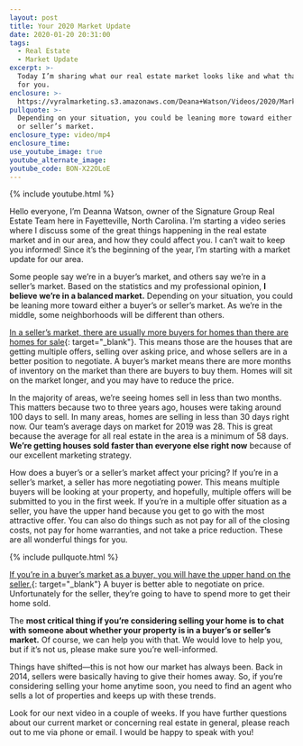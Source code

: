```yaml
---
layout: post
title: Your 2020 Market Update
date: 2020-01-20 20:31:00
tags:
  - Real Estate
  - Market Update
excerpt: >-
  Today I’m sharing what our real estate market looks like and what that means
  for you.
enclosure: >-
  https://vyralmarketing.s3.amazonaws.com/Deana+Watson/Videos/2020/Market+Update.mp4
pullquote: >-
  Depending on your situation, you could be leaning more toward either a buyer’s
  or seller’s market.
enclosure_type: video/mp4
enclosure_time:
use_youtube_image: true
youtube_alternate_image:
youtube_code: BON-X22OLoE
---
```


{% include youtube.html %}

Hello everyone, I’m Deanna Watson, owner of the Signature Group Real Estate Team here in Fayetteville, North Carolina. I’m starting a video series where I discuss some of the great things happening in the real estate market and in our area, and how they could affect you. I can’t wait to keep you informed\! Since it’s the beginning of the year, I’m starting with a market update for our area.&nbsp;

Some people say we’re in a buyer’s market, and others say we’re in a seller’s market. Based on the statistics and my professional opinion, **I believe we’re in a balanced market.** Depending on your situation, you could be leaning more toward either a buyer’s or seller’s market. As we’re in the middle, some neighborhoods will be different than others.&nbsp;

[In a seller’s market, there are usually more buyers for homes than there are homes for sale](https://deana.ftbraggnchomefinder.com/property-report/){: target="_blank"}. This means those are the houses that are getting multiple offers, selling over asking price, and whose sellers are in a better position to negotiate. A buyer’s market means there are more months of inventory on the market than there are buyers to buy them. Homes will sit on the market longer, and you may have to reduce the price.&nbsp;

In the majority of areas, we’re seeing homes sell in less than two months. This matters because two to three years ago, houses were taking around 100 days to sell. In many areas, homes are selling in less than 30 days right now. Our team’s average days on market for 2019 was 28. This is great because the average for all real estate in the area is a minimum of 58 days. **We’re getting houses sold faster than everyone else right now** because of our excellent marketing strategy.&nbsp;

How does a buyer’s or a seller’s market affect your pricing? If you’re in a seller’s market, a seller has more negotiating power. This means multiple buyers will be looking at your property, and hopefully, multiple offers will be submitted to you in the first week. If you’re in a multiple offer situation as a seller, you have the upper hand because you get to go with the most attractive offer. You can also do things such as not pay for all of the closing costs, not pay for home warranties, and not take a price reduction. These are all wonderful things for you.

{% include pullquote.html %}

[If you’re in a buyer’s market as a buyer, you will have the upper hand on the seller.](https://deana.ftbraggnchomefinder.com/results-gallery/?county=5352&amp;sort=importdate&amp;status=A){: target="_blank"}&nbsp;A buyer is better able to negotiate on price. Unfortunately for the seller, they’re going to have to spend more to get their home sold.&nbsp;

The **most critical thing if you’re considering selling your home is to chat with someone about whether your property is in a buyer’s or seller’s market.** Of course, we can help you with that. We would love to help you, but if it’s not us, please make sure you’re well-informed.&nbsp;

Things have shifted—this is not how our market has always been. Back in 2014, sellers were basically having to give their homes away. So, if you’re considering selling your home anytime soon, you need to find an agent who sells a lot of properties and keeps up with these trends.&nbsp;

Look for our next video in a couple of weeks. If you have further questions about our current market or concerning real estate in general, please reach out to me via phone or email. I would be happy to speak with you\!

&nbsp;